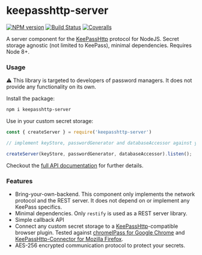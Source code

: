 # keepasshttp-server

[![NPM version](http://img.shields.io/npm/v/keepasshttp-server.svg)](https://www.npmjs.org/package/keepasshttp-server)
[![Build Status](https://travis-ci.org/Doccrazy/keepasshttp-server.svg?branch=master)](https://travis-ci.org/Doccrazy/keepasshttp-server)
[![Coveralls](https://img.shields.io/coveralls/Doccrazy/keepasshttp-server.svg)](https://coveralls.io/github/Doccrazy/keepasshttp-server)

A server component for the [KeePassHttp](https://github.com/pfn/keepasshttp) protocol for NodeJS. Secret storage agnostic (not limited to KeePass), minimal dependencies. Requires Node 8+.

### Usage

⚠ This library is targeted to developers of password managers. It does not provide any functionality on its own.

Install the package:
```bash
npm i keepasshttp-server
```
Use in your custom secret storage:
```js
const { createServer } = require('keepasshttp-server')

// implement keyStore, passwordGenerator and databaseAccessor against your backend

createServer(keyStore, passwordGenerator, databaseAccessor).listen();
```
Checkout the [full API documentation](https://doccrazy.github.io/keepasshttp-server/) for further details.

### Features
- Bring-your-own-backend. This component only implements the network protocol and the REST server. It does not depend on or implement any KeePass specifics.
- Minimal dependencies. Only `restify` is used as a REST server library.
- Simple callback API
- Connect any custom secret storage to a [KeePassHttp](https://github.com/pfn/keepasshttp)-compatible browser plugin. Tested against [chromeIPass for Google Chrome](https://chrome.google.com/webstore/detail/chromeipass/ompiailgknfdndiefoaoiligalphfdae?hl=en) and [KeePassHttp-Connector for Mozilla Firefox](https://addons.mozilla.org/de/firefox/addon/keepasshttp-connector/).
- AES-256 encrypted communication protocol to protect your secrets.
